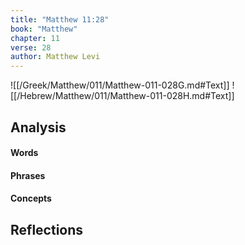 ```yaml
---
title: "Matthew 11:28"
book: "Matthew"
chapter: 11
verse: 28
author: Matthew Levi
---
```

![[/Greek/Matthew/011/Matthew-011-028G.md#Text]]
![[/Hebrew/Matthew/011/Matthew-011-028H.md#Text]]

## Analysis

#### Words

#### Phrases

#### Concepts

## Reflections
